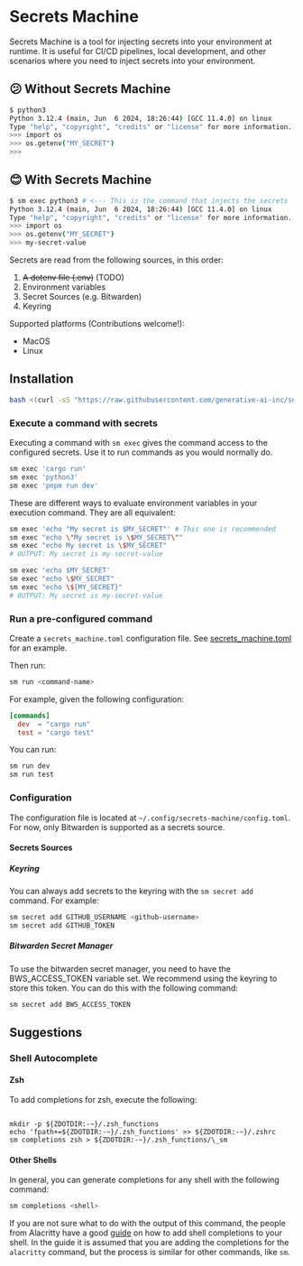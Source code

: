 # Secrets Machine

Secrets Machine is a tool for injecting secrets into your environment at runtime. It is useful for CI/CD pipelines, local development, and other scenarios where you need to inject secrets into your environment.

## 😕 Without Secrets Machine

```sh
$ python3
Python 3.12.4 (main, Jun  6 2024, 18:26:44) [GCC 11.4.0] on linux
Type "help", "copyright", "credits" or "license" for more information.
>>> import os
>>> os.getenv("MY_SECRET")
>>>
```

## 😊 With Secrets Machine

```sh
$ sm exec python3 # <--- This is the command that injects the secrets
Python 3.12.4 (main, Jun  6 2024, 18:26:44) [GCC 11.4.0] on linux
Type "help", "copyright", "credits" or "license" for more information.
>>> import os
>>> os.getenv("MY_SECRET")
>>> my-secret-value
```

Secrets are read from the following sources, in this order:

1. ~~A dotenv file (.env)~~ (TODO)
2. Environment variables
3. Secret Sources (e.g. Bitwarden)
4. Keyring

Supported platforms (Contributions welcome!):

- MacOS
- Linux

## Installation

```sh
bash <(curl -sS "https://raw.githubusercontent.com/generative-ai-inc/secrets-machine/main/install.sh")
```

### Execute a command with secrets

Executing a command with `sm exec` gives the command access to the configured secrets. Use it to run commands as you would normally do.

```sh
sm exec 'cargo run'
sm exec 'python3'
sm exec 'pnpm run dev'
```

These are different ways to evaluate environment variables in your execution command. They are all equivalent:

```sh
sm exec 'echo "My secret is $MY_SECRET"' # This one is recommended
sm exec "echo \"My secret is \$MY_SECRET\""
sm exec "echo My secret is \$MY_SECRET"
# OUTPUT: My secret is my-secret-value
```

```sh
sm exec 'echo $MY_SECRET'
sm exec "echo \$MY_SECRET"
sm exec "echo \${MY_SECRET}"
# OUTPUT: My secret is my-secret-value
```

### Run a pre-configured command

Create a `secrets_machine.toml` configuration file. See [secrets_machine.toml](https://github.com/generative-ai-inc/secrets-machine/blob/main/secrets_machine.toml) for an example.

Then run:

```sh
sm run <command-name>
```

For example, given the following configuration:

```toml
[commands]
  dev  = "cargo run"
  test = "cargo test"
```

You can run:

```sh
sm run dev
sm run test
```

### Configuration

The configuration file is located at `~/.config/secrets-machine/config.toml`.
For now, only Bitwarden is supported as a secrets source.

#### Secrets Sources

##### Keyring

You can always add secrets to the keyring with the `sm secret add` command. For example:

```sh
sm secret add GITHUB_USERNAME <github-username>
sm secret add GITHUB_TOKEN
```

##### Bitwarden Secret Manager

To use the bitwarden secret manager, you need to have the BWS_ACCESS_TOKEN variable set. We recommend using the keyring to store this token. You can do this with the following command:

```sh
sm secret add BWS_ACCESS_TOKEN
```

## Suggestions

### Shell Autocomplete

#### Zsh

To add completions for zsh, execute the following:

```

mkdir -p ${ZDOTDIR:-~}/.zsh_functions
echo 'fpath+=${ZDOTDIR:-~}/.zsh_functions' >> ${ZDOTDIR:-~}/.zshrc
sm completions zsh > ${ZDOTDIR:-~}/.zsh_functions/\_sm

```

#### Other Shells

In general, you can generate completions for any shell with the following command:

```sh
sm completions <shell>
```

If you are not sure what to do with the output of this command, the people from Alacritty have a good [guide](https://github.com/alacritty/alacritty/blob/master/INSTALL.md#shell-completions) on how to add shell completions to your shell. In the guide it is assumed that you are adding the completions for the `alacritty` command, but the process is similar for other commands, like `sm`.
